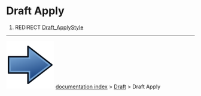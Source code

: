 # Draft Apply
1.  REDIRECT [Draft_ApplyStyle](Draft_ApplyStyle.md)



---
![](images/Button_right.svg) [documentation index](../README.md) > [Draft](Draft_Workbench.md) > Draft Apply

